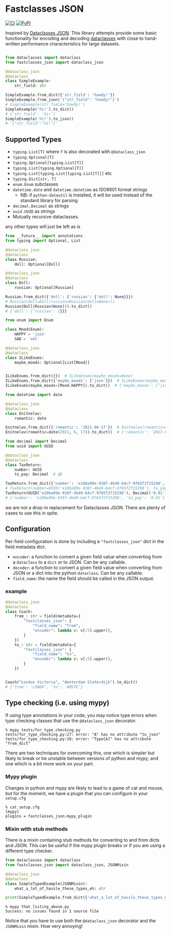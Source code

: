 Fastclasses JSON
================

[![CI](https://github.com/cakemanny/fastclasses-json/actions/workflows/pythonpackage.yml/badge.svg)](https://github.com/cakemanny/fastclasses-json/actions/workflows/pythonpackage.yml?query=branch%3Amaster)
[![PyPI](https://img.shields.io/pypi/v/fastclasses-json)](https://pypi.org/project/fastclasses-json/)

Inspired by [Dataclasses JSON](https://github.com/lidatong/dataclasses-json/).
This library attempts provide some basic functionality for encoding and
decoding [dataclasses](https://docs.python.org/3/library/dataclasses.html)
with close to hand-written performance characteristics for large datasets.

```python

from dataclasses import dataclass
from fastclasses_json import dataclass_json

@dataclass_json
@dataclass
class SimpleExample:
    str_field: str

SimpleExample.from_dict({'str_field': 'howdy!'})
SimpleExample.from_json('{"str_field": "howdy!"}')
# SimpleExample(str_field='howdy!')
SimpleExample('hi!').to_dict()
# {'str_field': 'hi!'}
SimpleExample('hi!').to_json()
# '{"str_field":"hi!"}'

```

Supported Types
---------------
* `typing.List[T]` where `T` is also decorated with `@dataclass_json`
* `typing.Optional[T]`
* `typing.Optional[typing.List[T]]`
* `typing.List[typing.Optional[T]]`
* `typing.List[typing.List[typing.List[T]]]` etc
* `typing.Dict[str, T]`
* `enum.Enum` subclasses
* `datetime.date` and `datetime.datetime` as ISO8601 format strings
  - NB: if `python-dateutil` is installed, it will be used instead of the
    standard library for parsing
* `decimal.Decimal` as strings
* `uuid.UUID` as strings
* Mutually recursive dataclasses.

any other types will just be left as is

```python
from __future__ import annotations
from typing import Optional, List

@dataclass_json
@dataclass
class Russian:
    doll: Optional[Doll]

@dataclass_json
@dataclass
class Doll:
    russian: Optional[Russian]

Russian.from_dict({'doll': {'russian': {'doll': None}}})
# Russian(doll=Doll(russian=Russian(doll=None)))
Russian(Doll(Russian(None))).to_dict()
# {'doll': {'russian': {}}}

from enum import Enum

class Mood(Enum):
    HAPPY = 'json'
    SAD = 'xml'

@dataclass_json
@dataclass
class ILikeEnums:
    maybe_moods: Optional[List[Mood]]


ILikeEnums.from_dict({})  # ILikeEnums(maybe_moods=None)
ILikeEnums.from_dict({'maybe_moods': ['json']})  # ILikeEnums(maybe_moods=[Mood.HAPPY])
ILikeEnums(maybe_moods=[Mood.HAPPY]).to_dict()  # {'maybe_moods': ['json']}

from datetime import date

@dataclass_json
@dataclass
class Enitnelav:
    romantic: date

Enitnelav.from_dict({'romantic': '2021-06-17'})  # Enitnelav(romantic=datetime.date(2021, 6, 17))
Enitnelav(romantic=date(2021, 6, 17)).to_dict()  # {'romantic': '2021-06-17'}

from decimal import Decimal
from uuid import UUID

@dataclass_json
@dataclass
class TaxReturn:
    number: UUID
    to_pay: Decimal  # 😱

TaxReturn.from_dict({'number': 'e10be89e-938f-4b49-b4cf-9765f2f15298', 'to_pay': '0.01'})
# TaxReturn(number=UUID('e10be89e-938f-4b49-b4cf-9765f2f15298'), to_pay=Decimal('0.01'))
TaxReturn(UUID('e10be89e-938f-4b49-b4cf-9765f2f15298'), Decimal('0.01')).to_dict()
# {'number': 'e10be89e-938f-4b49-b4cf-9765f2f15298', 'to_pay': '0.01'}

```

we are not a drop-in replacement for Dataclasses JSON. There are plenty of
cases to use this in spite.

Configuration
-------------

Per-field configuration is done by including a `"fastclasses_json"` dict
in the field metadata dict.

* `encoder`: a function to convert a given field value when converting from
  a `dataclass` to a `dict` or to JSON. Can be any callable.
* `decoder`: a function to convert a given field value when converting from
  JSON or a dict into the python `dataclass`. Can be any callable.
* `field_name`: the name the field should be called in the JSON output.

### example

```python
@dataclass_json
@dataclass
class Coach:
    from_: str = field(metadata={
        "fastclasses_json": {
            "field_name": "from",
            "encoder": lambda v: v[:5].upper(),
        }
    })
    to_: str = field(metadata={
        "fastclasses_json": {
            "field_name": "to",
            "encoder": lambda v: v[:5].upper(),
        }
    })


Coach("London Victoria", "Amsterdam Sloterdijk").to_dict()
# {'from': 'LONDO', 'to': 'AMSTE'}
```


Type checking (i.e. using mypy)
-------------------------------

If using type annotations in your code, you may notice type errors when type
checking classes that use the `@dataclass_json` decorator.

```
% mypy tests/for_type_checking.py
tests/for_type_checking.py:27: error: "A" has no attribute "to_json"
tests/for_type_checking.py:28: error: "Type[A]" has no attribute "from_dict"
```

There are two techniques for overcoming this, one which is simpler but likely
to break or be unstable between versions of python and mypy; and one which
is a bit more work on your part.

### Mypy plugin

Changes in python and mypy are likely to lead to a game of cat and mouse, but
for the moment, we have a plugin that you can configure in your `setup.cfg`

```
% cat setup.cfg
[mypy]
plugins = fastclasses_json.mypy_plugin
```

### Mixin with stub methods

There is a mixin containing stub methods for converting to and from dicts and
JSON. This can be useful if the mypy plugin breaks or if you are using a
different type checker.

```python
from dataclasses import dataclass
from fastclasses_json import dataclass_json, JSONMixin

@dataclass_json
@dataclass
class SimpleTypedExample(JSONMixin):
    what_a_lot_of_hassle_these_types_eh: str

print(SimpleTypedExample.from_dict({'what_a_lot_of_hassle_these_types_eh': 'yes'}))
```
```
% mypy that_listing_above.py
Success: no issues found in 1 source file
```

Notice that you have to use both the `@dataclass_json` decorator and the
`JSONMixin` mixin. How very annoying!

